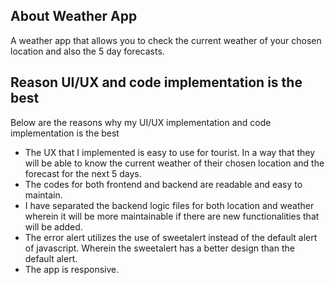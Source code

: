 
## About Weather App
A weather app that allows you to check the current weather of your chosen location and also the 5 day forecasts.
## Reason UI/UX and code implementation is the best
Below are the reasons why my UI/UX implementation and code implementation is the best


- The UX that I implemented is easy to use for tourist. In a way that they will be able to know the current weather of their chosen location and the forecast for the next 5 days.
- The codes for both frontend and backend are readable and easy to maintain.
- I have separated the backend logic files for both location and weather wherein it will be more maintainable if there are new functionalities that will be added.  
- The error alert utilizes the use of sweetalert instead of the default alert of javascript. Wherein the sweetalert has a better design than the default alert.
- The app is responsive.

